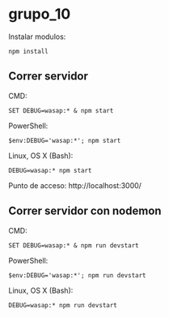 # grupo_10

Instalar modulos:
```
npm install
```

## Correr servidor

CMD:
```
SET DEBUG=wasap:* & npm start
```

PowerShell:
```
$env:DEBUG='wasap:*'; npm start
```

Linux, OS X (Bash):
```
DEBUG=wasap:* npm start
```

Punto de acceso: http://localhost:3000/

## Correr servidor con nodemon

CMD:
```
SET DEBUG=wasap:* & npm run devstart
```

PowerShell:
```
$env:DEBUG='wasap:*'; npm run devstart
```

Linux, OS X (Bash):
```
DEBUG=wasap:* npm run devstart
```
